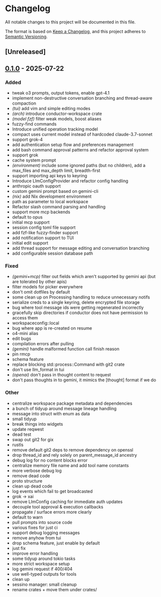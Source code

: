 # Changelog

All notable changes to this project will be documented in this file.

The format is based on [Keep a Changelog](https://keepachangelog.com/en/1.0.0/),
and this project adheres to [Semantic Versioning](https://semver.org/spec/v2.0.0.html).

## [Unreleased]

## [0.1.0](https://github.com/BrendanGraham14/conductor/releases/tag/conductor-core-v0.1.0) - 2025-07-22

### Added

- tweak o3 prompts, output tokens, enable gpt-4.1
- implement non-destructive conversation branching and thread-aware compaction
- *(tui)* add vim and simple editing modes
- *(arch)* introduce conductor-workspace crate
- *(model fzf)* filter weak models, boost aliases
- fuzzy-find commands
- Introduce unified operation tracking model
- compact uses current model instead of hardcoded claude-3.7-sonnet
- support grok-4
- add authentication setup flow and preferences management
- add bash command approval patterns and refactor approval system
- support grok
- cache system prompt
- *(environment)* include some ignored paths (but no children), add a max_files and max_depth limit, breadth-first
- support importing api keys to keyring
- Introduce LlmConfigProvider and refactor config handling
- anthropic oauth support
- custom gemini prompt based on gemini-cli
- *(nix)* add Nix development environment
- path as parameter to local workspace
- Refactor slash command parsing and handling
- support more mcp backends
- default to opus
- initial mcp support
- session config toml file support
- add fzf-like fuzzy-finder support
- add notification support to TUI
- initial edit support
- add thread support for message editing and conversation branching
- add configurable session database path

### Fixed

- *(gemini+mcp)* filter out fields which aren't supported by gemini api (but are tolerated by other apis)
- filter models for picker everywhere
- don't omit dotfiles by default
- some clean up on Processing handling to reduce unnecessary notifs
- serialize creds to a single keyring, delete encrypted file storage
- bug where tool message ids were getting regenerated incorrectly
- gracefully skip directories if conductor does not have permission to access them
- workspaceconfig::local
- bug where app is re-created on resume
- o4-mini alias
- edit bugs
- compilation errors after pulling
- *(gemini)* handle malformed function call finish reason
- pin rmcp
- schema feature
- replace blocking std::process::Command with git2 crate
- don't use llm_format in tui
- *(openai)* don't pass in thought content to request
- don't pass thoughts in to gemini, it mimics the [thought] format if we do

### Other

- centralize workspace package metadata and dependencies
- a bunch of tidyup around message lineage handling
- message into struct with enum as data
- small tidyup
- break things into widgets
- update reqwest
- dead test
- swap out git2 for gix
- rustls
- remove default git2 deps to remove dependency on openssl
- drop thread_id and rely solely on parent_message_id ancestry
- debug log for no content blocks error
- centralize memory file name and add tool name constants
- more verbose debug log
- remove dead code
- proto structure
- clean up dead code
- log events which fail to get broadcasted
- grok -> xai
- remove LlmConfig caching for immediate auth updates
- decouple tool approval & execution callbacks
- propagate / surface errors more clearly
- default to warn
- pull prompts into source code
- various fixes for just ci
- support debug logging messages
- remove anyhow from tui
- drop schema feature, just enable by default
- just fix
- improve error handling
- some tidyup around tokio tasks
- more strict workspace setup
- log gemini request if 400/404
- use well-typed outputs for tools
- clean up
- sessino manager: small cleanup
- rename crates + move them under crates/
